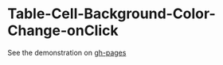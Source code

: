 # Table-Cell-Background-Color-Change-onClick

See the demonstration on [gh-pages](https://shanegibney.github.io/Table-Cell-Background-Color-Change-onClick/)
